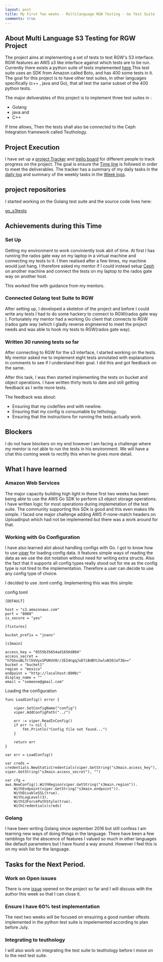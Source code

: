 ```yaml
---
layout: post
title: My First Two weeks - Multilanguage RGW Testing - Go Test Suite
comments: true
---
```


## About  Multi Language S3 Testing for RGW Project

The project aims at implementing a set of tests to test RGW's S3 interface. RGW features an AWS s3 like interface against which tests are to be run.  Currently there exists a python suite of tests implemented [here](https://github.com/ceph/s3-tests).This test suite uses an SDK from Amazon called Boto, and has 400 some tests in it. The goal for this project is to have other test suites, in other languages specifically (c++ , java and Go), that all test the same subset of the 400 python tests. 

The major deliverables of this project is to implement three test suites in :

+ Golang
+ java and 
+ C++

If time allows, Then the tests shall also be connected to the Ceph Integration framework called Teuthology.



## Project Execution

I have set up a [project Tracker](https://github.com/nanjekyejoannah/Outreachy-RGW-testing) and [trello board](https://trello.com/b/etwTtnv4/outreachy-rgw-testing) for different people to track progress on the project. The goal is ensure the [Time line](https://docs.google.com/document/d/186YHbdIGi1Ja2X6t24vIufU3pLyBVhKzhskY6Ax_0x4/edit) is followed in order to meet the deliverables. The tracker has a summary of my daily tasks in the [daily log](https://github.com/nanjekyejoannah/Outreachy-RGW-testing/blob/master/Daily%20Logs/logfile.md) and summary of the weekly tasks in the [Week logs](https://github.com/nanjekyejoannah/Outreachy-RGW-testing/tree/master/Coding).

## project repositories

I started working on the Golang test suite and the source code lives here:

[go_s3tests](https://github.com/nanjekyejoannah/go_s3tests)

## Achievements during this Time

### Set Up

Getting my environment to work conviniently took abit of time. At first I has running the rados gate way on my laptop in a virtual machine and connecting my tests to it. I then realised after a few times, my machine would just hang. I therefore asked my mentor if I could instead setup [Ceph](https://github.com/ceph/ceph) on another machine and connect the tests on my laptop to the rados gate way on another host.

This worked fine with guidance from my mentors.

### Connected Golang test Suite to RGW

After setting up, I developed a skeleton of the project and before I could write any tests I had to do some hackery to connect to RGW(rados gate way ). Fortunately my mentor had a working Go client that connects to RGW (rados gate way )which I gladly reverse engineered to meet the project needs and was able to hook my tests to RGW(rados gate way).

### Written 30 running tests so far

After connecting to RGW for the s3 interface, I started working on the tests. My mentor asked me to implement eight tests annotated with explanations in comments to see if I understand their goal. I did this and got feedback on the same. 

After this task, I was then started implementing the tests on bucket and object operations. I have written thirty tests to date and still getting feedback as I write more tests.

The feedback was about:

+ Ensuring that my codefiles end with newline.
+ Ensuring that my config is consumable by tethology.
+ Ensuring that the instructions for running the tests actually work.

## Blockers

I do not have blockers on my end however I am facing a challenge where my mentor is not able to run the tests in his environment. We will have a chat this coming week to rectify this when he gives more detail.

## What I have learned

### Amazon Web Services

The major capacity building high light in these first two weeks has been being able to use the AWS Go SDK to perform s3 object storage operations. I have written logic for most operations during implemetation of the test suite. The community supporting this SDk is good and this even makes life simple. I faced one major challenge adding AWS if-none-match headers on UploadInput which had not be implemented but there was a work around for that.

### Working with Go Configuration

I have also learned alot about handling configs with Go. I got to know how to use [viper](https://github.com/spf13/viper) for loading config data. it features simple ways of reading the data as we use the dot notation without need for writing extra structs. Also the fact that it supports all config types really stood out for me as the config type is not tired to the implementation. Therefore a user can decide to use any config type of choice.

I decided to use .toml config. Implementing this was this simple:

config.toml

	[DEFAULT]

	host = "s3.amazonaws.com"
	port = "8080"
	is_secure = "yes"

	[fixtures]

	bucket_prefix = "jnans"

	[s3main]

	access_key = "0555b35654ad1656d804"
	access_secret = "h7GhxuBLTrlhVUyxSPUKUV8r/2EI4ngqJxD7iBdBYLhwluN30JaT3Q=="
	bucket = "bucket1"
	region = "mexico"
	endpoint = "http://localhost:8000/"
	display_name = ""
	email = "someone@gmail.com"

Loading the configuration

	func LoadConfig() error {

		viper.SetConfigName("config")  
	  	viper.AddConfigPath("../")

	  	err := viper.ReadInConfig() 
	  	if err != nil {
	    	fmt.Println("Config file not found...")
	  	}

	  	return err
	}

	var err = LoadConfig()

	var creds = credentials.NewStaticCredentials(viper.GetString("s3main.access_key"), viper.GetString("s3main.access_secret"), "")

	var cfg = aws.NewConfig().WithRegion(viper.GetString("s3main.region")).
		WithEndpoint(viper.GetString("s3main.endpoint")).
		WithDisableSSL(true).
		WithLogLevel(3).
		WithS3ForcePathStyle(true).
		WithCredentials(creds)

### Golang

I have been writing Golang since september 2016 but still confess I am learning new ways of doing things in the language. There have been a few ramblings for the abscence of features I valued so much in other languages like default parameters but I have found a way around. However I feel this is on my wish list for the language.

## Tasks for the Next Period.

### Work on Open issues

There is one [issue](https://github.com/nanjekyejoannah/go_s3tests/issues/1) opened on the project so far and I will discuss with the author this week so that I can close it.

### Ensure I have 60% test implementation

The next two weeks will be focused on ensuiring a good number oftests implemented in the python test suite is impelemented according to plan before July.

### Integrating to teuthology

I will also work on integrating the test suite to teuthology before I move on to the next test suite.